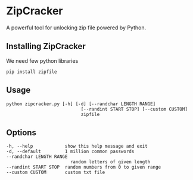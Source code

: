 # ZipCracker
A powerful tool for unlocking zip file powered by Python.

## Installing ZipCracker
We need few python libraries
```
pip install zipfile
```

## Usage
```
python zipcracker.py [-h] [-d] [--randchar LENGTH RANGE]
                            [--randint START STOP] [--custom CUSTOM]
                            zipfile
```

## Options
```
-h, --help            show this help message and exit
-d, --default         1 million common passwords
--randchar LENGTH RANGE
                        random letters of given length
--randint START STOP  random numbers from 0 to given range
--custom CUSTOM       custom txt file
```
